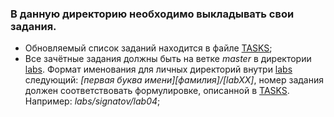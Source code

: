 ### В данную директорию необходимо выкладывать свои задания.

* Обновляемый список заданий находится в файле [TASKS](TASKS.md);
* Все зачётные задания должны быть на ветке *master* в директории [labs](../labs). Формат именования для личных директорий внутри [labs](../labs) следующий: *[первая буква имени][фамилия]/[labXX]*, номер задания должен соответствовать формулировке, описанной в [TASKS](TASKS.md). Например: *labs/signatov/lab04*;
